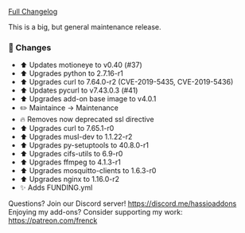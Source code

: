 [Full Changelog][changelog]

This is a big, but general maintenance release.

### 🔨 Changes

- :arrow_up: Updates motioneye to v0.40 (#37)
- :arrow_up: Upgrades python to 2.7.16-r1
- :arrow_up: Upgrades curl to 7.64.0-r2 (CVE-2019-5435, CVE-2019-5436)
- :arrow_up: Updates pycurl to v7.43.0.3 (#41)
- :arrow_up: Upgrades add-on base image to v4.0.1
- :pencil2: Maintaince -> Maintenance
- :fire: Removes now deprecated ssl directive
- :arrow_up: Upgrades curl to 7.65.1-r0
- :arrow_up: Upgrades musl-dev to 1.1.22-r2
- :arrow_up: Upgrades py-setuptools to 40.8.0-r1
- :arrow_up: Upgrades cifs-utils to 6.9-r0
- :arrow_up: Upgrades ffmpeg to 4.1.3-r1
- :arrow_up: Upgrades mosquitto-clients to 1.6.3-r0
- :arrow_up: Upgrades nginx to 1.16.0-r2
- :sparkles: Adds FUNDING.yml

[changelog]: https://github.com/hassio-addons/addon-motioneye/compare/v0.4.2...v0.5.0

Questions? Join our Discord server! https://discord.me/hassioaddons
Enjoying my add-ons? Consider supporting my work: https://patreon.com/frenck